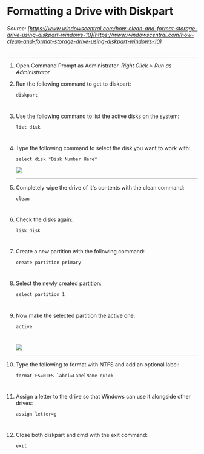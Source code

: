 # Formatting a Drive with Diskpart
###### *Source: [https://www.windowscentral.com/how-clean-and-format-storage-drive-using-diskpart-windows-10](https://www.windowscentral.com/how-clean-and-format-storage-drive-using-diskpart-windows-10)*

---

1. Open Command Prompt as Administrator. *Right Click > Run as Administrator*
2. Run the following command to get to diskpart:

    `diskpart`
    #


3. Use the following command to list the active disks on the system:

    `list disk`
    #


4. Type the following command to select the disk you want to work with:

    `select disk *Disk Number Here*` 

    <img src="https://www.windowscentral.com/sites/wpcentral.com/files/styles/w830/public/field/image/2020/04/diskpart-clean-drive-windows-10-cmd_.jpg?itok=UaskNSDG">

    ---

5. Completely wipe the drive of it's contents with the clean command:

    `clean`
    #

6. Check the disks again:

    `lisk disk`
    #

7. Create a new partition with the following command:

    `create partition primary`
    #

8. Select the newly created partition:

    `select partition 1`
    #


9. Now make the selected partition the active one:

    `active`
    #
    <img src="https://www.windowscentral.com/sites/wpcentral.com/files/styles/xlarge/public/field/image/2020/04/diskpart-create-primary-partition-windows-10_.jpg?itok=tel70nRb">

    ---

10. Type the following to format with NTFS and add an optional label:

    `format FS=NTFS label=LabelName quick`
    #

11. Assign a letter to the drive so that Windows can use it alongside other drives:

    `assign letter=g`
    #

12. Close both diskpart and cmd with the exit command:

    `exit`
    #